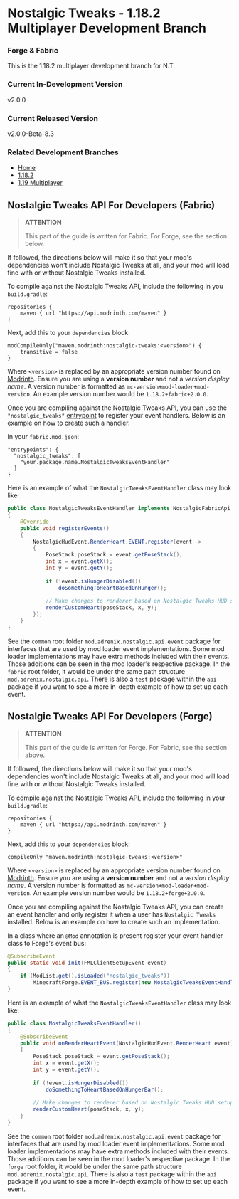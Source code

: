 # Nostalgic Tweaks - 1.18.2 Multiplayer Development Branch
### Forge & Fabric
This is the 1.18.2 multiplayer development branch for N.T.

### Current In-Development Version
v2.0.0

### Current Released Version
v2.0.0-Beta-8.3

### Related Development Branches
- [Home](https://github.com/Adrenix/Nostalgic-Tweaks)
- [1.18.2](https://github.com/Adrenix/Nostalgic-Tweaks/tree/1.18.2)
- [1.19 Multiplayer](https://github.com/Adrenix/Nostalgic-Tweaks/tree/1.19-multiplayer)

## Nostalgic Tweaks API For Developers (Fabric)
> **ATTENTION**
>
> This part of the guide is written for Fabric. For Forge, see the section below.

If followed, the directions below will make it so that your mod's dependencies won't include Nostalgic Tweaks at all,
and your mod will load fine with or without Nostalgic Tweaks installed.

To compile against the Nostalgic Tweaks API, include the following in you `build.gradle`:
```
repositories {
    maven { url "https://api.modrinth.com/maven" }
}
```

Next, add this to your `dependencies` block:
```
modCompileOnly("maven.modrinth:nostalgic-tweaks:<version>") {
    transitive = false
}
```

Where `<version>` is replaced by an appropriate version number found on [Modrinth](https://modrinth.com/mod/nostalgic-tweaks/versions).
Ensure you are using a **version number** and not a *version display name*. A version number is formatted as
`mc-version+mod-loader+mod-version`. An example version number would be `1.18.2+fabric+2.0.0`.

Once you are compiling against the Nostalgic Tweaks API, you can use the `"nostalgic_tweaks"` [entrypoint](https://fabricmc.net/wiki/documentation:entrypoint)
to register your event handlers. Below is an example on how to create such a handler.

In your `fabric.mod.json`:
```
"entrypoints": {
  "nostalgic_tweaks": [
    "your.package.name.NostalgicTweaksEventHandler"
  ]
}
```

Here is an example of what the `NostalgicTweaksEventHandler` class may look like:

```java
public class NostalgicTweaksEventHandler implements NostalgicFabricApi
{
    @Override
    public void registerEvents()
    {
        NostalgicHudEvent.RenderHeart.EVENT.register(event ->
        {
            PoseStack poseStack = event.getPoseStack();
            int x = event.getX();
            int y = event.getY();
            
            if (!event.isHungerDisabled())
                doSomethingToHeartBasedOnHunger();
            
            // Make changes to renderer based on Nostalgic Tweaks HUD setup
            renderCustomHeart(poseStack, x, y);
        });
    }
}
```

See the `common` root folder `mod.adrenix.nostalgic.api.event` package for interfaces that are used by mod loader event
implementations. Some mod loader implementations may have extra methods included with their events. Those additions can
be seen in the mod loader's respective package. In the `fabric` root folder, it would be under the same path structure
`mod.adrenix.nostalgic.api`. There is also a `test` package within the `api` package if you want to see a more in-depth
example of how to set up each event.

## Nostalgic Tweaks API For Developers (Forge)
> **ATTENTION**
>
> This part of the guide is written for Forge. For Fabric, see the section above.

If followed, the directions below will make it so that your mod's dependencies won't include Nostalgic Tweaks at all,
and your mod will load fine with or without Nostalgic Tweaks installed.

To compile against the Nostalgic Tweaks API, include the following in your `build.gradle`:

```
repositories {
    maven { url "https://api.modrinth.com/maven" }
}
```

Next, add this to your `dependencies` block:

```
compileOnly "maven.modrinth:nostalgic-tweaks:<version>"
```

Where `<version>` is replaced by an appropriate version number found on [Modrinth](https://modrinth.com/mod/nostalgic-tweaks/versions).
Ensure you are using a **version number** and not a *version display name*. A version number is formatted as
`mc-version+mod-loader+mod-version`. An example version number would be `1.18.2+forge+2.0.0`.

Once you are compiling against the Nostalgic Tweaks API, you can create an event handler and only register it when a
user has `Nostalgic Tweaks` installed. Below is an example on how to create such an implementation.

In a class where an `@Mod` annotation is present register your event handler class to Forge's event bus:
```java
@SubscribeEvent
public static void init(FMLClientSetupEvent event)
{
    if (ModList.get().isLoaded("nostalgic_tweaks"))
        MinecraftForge.EVENT_BUS.register(new NostalgicTweaksEventHandler());
}
```

Here is an example of what the `NostalgicTweaksEventHandler` class may look like:

```java
public class NostalgicTweaksEventHandler()
{
    @SubscribeEvent
    public void onRenderHeartEvent(NostalgicHudEvent.RenderHeart event)
    {
        PoseStack poseStack = event.getPoseStack();
        int x = event.getX();
        int y = event.getY();
        
        if (!event.isHungerDisabled())
            doSomethingToHeartBasedOnHungerBar();
        
        // Make changes to renderer based on Nostalgic Tweaks HUD setup
        renderCustomHeart(poseStack, x, y);
    }
}
```

See the `common` root folder `mod.adrenix.nostalgic.api.event` package for interfaces that are used by mod loader event
implementations. Some mod loader implementations may have extra methods included with their events. Those additions can
be seen in the mod loader's respective package. In the `forge` root folder, it would be under the same path structure
`mod.adrenix.nostalgic.api`. There is also a `test` package within the `api` package if you want to see a more in-depth
example of how to set up each event.